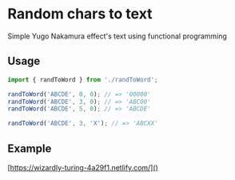 # Random chars to text

Simple Yugo Nakamura effect's text using functional programming

## Usage

```js
import { randToWord } from './randToWord';

randToWord('ABCDE', 0, 0); // => '00000'
randToWord('ABCDE', 3, 0); // => 'ABC00'
randToWord('ABCDE', 5, 0); // => 'ABCDE'

randToWord('ABCDE', 3, 'X'); // => 'ABCXX'
```

## Example

[https://wizardly-turing-4a29f1.netlify.com/]()
